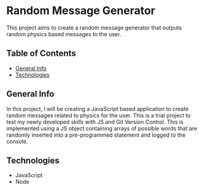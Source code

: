 # Random Message Generator
This project aims to create a random message generator that outputs random physics based messages to the user.

## Table of Contents

* [General Info](#general-info)
* [Technologies](#technologies)

## General Info

In this project, I will be creating a JavaScript based application to create random messages related to physics for the user. This is a trial project to test my newly developed skills with JS and Git Version Control. This is implemented using a JS object containing arrays of possible words that are randomly inserted into a pre-programmed statement and logged to the console.

## Technologies

* JavaScript
* Node